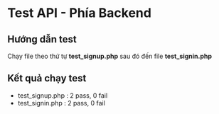 # Test API - Phía Backend

## Hướng dẫn test
Chạy file theo thứ tự **test_signup.php** sau đó đến file **test_signin.php**

## Kết quả chạy test

* test_signup.php   : 2 pass, 0 fail
* test_signin.php   : 2 pass, 0 fail